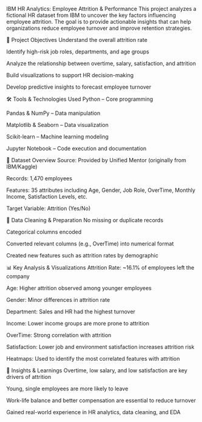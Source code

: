  IBM HR Analytics: Employee Attrition & Performance
This project analyzes a fictional HR dataset from IBM to uncover the key factors influencing employee attrition. The goal is to provide actionable insights that can help organizations reduce employee turnover and improve retention strategies.

📌 Project Objectives
Understand the overall attrition rate

Identify high-risk job roles, departments, and age groups

Analyze the relationship between overtime, salary, satisfaction, and attrition

Build visualizations to support HR decision-making

Develop predictive insights to forecast employee turnover

🛠 Tools & Technologies Used
Python – Core programming

Pandas & NumPy – Data manipulation

Matplotlib & Seaborn – Data visualization

Scikit-learn – Machine learning modeling

Jupyter Notebook – Code execution and documentation

📁 Dataset Overview
Source: Provided by Unified Mentor (originally from IBM/Kaggle)

Records: 1,470 employees

Features: 35 attributes including Age, Gender, Job Role, OverTime, Monthly Income, Satisfaction Levels, etc.

Target Variable: Attrition (Yes/No)

🧹 Data Cleaning & Preparation
No missing or duplicate records

Categorical columns encoded

Converted relevant columns (e.g., OverTime) into numerical format

Created new features such as attrition rates by demographic

📊 Key Analysis & Visualizations
Attrition Rate: ~16.1% of employees left the company

Age: Higher attrition observed among younger employees

Gender: Minor differences in attrition rate

Department: Sales and HR had the highest turnover

Income: Lower income groups are more prone to attrition

OverTime: Strong correlation with attrition

Satisfaction: Lower job and environment satisfaction increases attrition risk

Heatmaps: Used to identify the most correlated features with attrition

📌 Insights & Learnings
Overtime, low salary, and low satisfaction are key drivers of attrition

Young, single employees are more likely to leave

Work-life balance and better compensation are essential to reduce turnover

Gained real-world experience in HR analytics, data cleaning, and EDA
